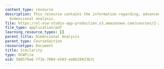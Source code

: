 ```yaml
---
content_type: resource
description: This resource contains the information regarding, advanced fluid mechanics,
  dimensional analysis.
file: https://ol-ocw-studio-app-production.s3.amazonaws.com/courses/2-25-advanced-fluid-mechanics-fall-2013/506579a6771b7004e583ea8b28423b7c_MIT2_25F13_Similarity.pdf
file_type: application/pdf
learning_resource_types: []
parent_title: Dimensional Analysis
parent_type: CourseSection
resourcetype: Document
title: Similarity
type: OCWFile
uid: 506579a6-771b-7004-e583-ea8b28423b7c
---
```

